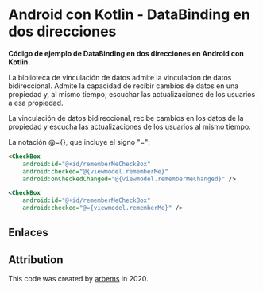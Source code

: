 # Android con Kotlin - DataBinding en dos direcciones

**Código de ejemplo de DataBinding en dos direcciones en Android con Kotlin.**

La biblioteca de vinculación de datos admite la vinculación de datos bidireccional. Admite la capacidad de recibir cambios de datos en una propiedad y, al mismo tiempo, escuchar las actualizaciones de los usuarios a esa propiedad.
  
La vinculación de datos bidireccional, recibe cambios en los datos de la propiedad y escucha las actualizaciones de los usuarios al mismo tiempo.

La notación @={}, que incluye el signo "=":
```xml
<CheckBox
    android:id="@+id/rememberMeCheckBox"
    android:checked="@{viewmodel.rememberMe}"
    android:onCheckedChanged="@{viewmodel.rememberMeChanged}" />
```
```xml
<CheckBox
    android:id="@+id/rememberMeCheckBox"
    android:checked="@={viewmodel.rememberMe}" />
```


## Enlaces

## Attribution

This code was created by [arbems](https://github.com/arbems) in 2020.


```xml
```
```kotlin
```